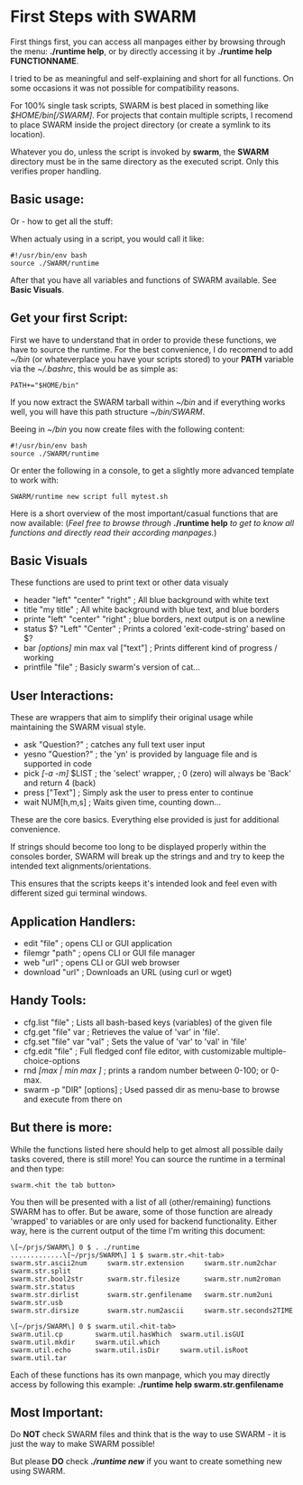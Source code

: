 First Steps with SWARM
======================

First things first, you can access all manpages either by browsing through the menu: **./runtime help**, or by directly accessing it by **./runtime help FUNCTIONNAME**.

I tried to be as meaningful and self-explaining and short for all functions.
On some occasions it was not possible for compatibility reasons.

For 100% single task scripts, SWARM is best placed in something like _$HOME/bin\[/SWARM\]_.
For projects that contain multiple scripts, I recomend to place SWARM inside the project directory (or create a symlink to its location).

Whatever you do, unless the script is invoked by **swarm**, the **SWARM** directory
must be in the same directory as the executed script.
Only this verifies proper handling.


Basic usage:
------------

Or - how to get all the stuff:

When actualy using in a script, you would call it like:


    #!/usr/bin/env bash
    source ./SWARM/runtime

After that you have all variables and functions of SWARM available. See __Basic Visuals__.



Get your first Script:
----------------------

First we have to understand that in order to provide these functions, we have to source the runtime.
For the best convenience, I do recomend to add _~/bin_ (or whateverplace you have your scripts stored) to your **PATH** variable via the _~/.bashrc_, this would be as simple as:

    PATH+="$HOME/bin"

If you now extract the SWARM tarball within _~/bin_ and if everything works well, you will have this path structure _~/bin/SWARM_.

Beeing in _~/bin_ you now create files with the following content:

    #!/usr/bin/env bash
    source ./SWARM/runtime

Or enter the following in a console, to get a slightly more advanced template to work with:

    SWARM/runtime new script full mytest.sh


Here is a short overview of the most important/casual functions that are now available:
(_Feel free to browse through_ **./runtime help** _to get to know all functions and directly read their according manpages._)



Basic Visuals
-------------
These functions are used to print text or other data visualy
* header "left" "center" "right" 	; All blue background with white text
* title "my title" 			; All white background with blue text, and blue borders
* printe "left" "center" "right" 	; blue borders, next output is on a newline
* status $? "Left" "Center"		; Prints a colored 'exit-code-string' based on $?
* bar _[options]_ min max val ["text"]	; Prints different kind of progress / working
* printfile "file"                      ; Basicly swarm's version of cat...

User Interactions:
------------------
These are wrappers that aim to simplify their original usage while maintaining the SWARM visual style.
* ask "Question?" 	; catches any full text user input
* yesno "Question?" 	; the 'yn' is provided by language file and is supported in code
* pick _[-a -m]_ $LIST 	; the 'select' wrapper, ; 0 (zero) will always be 'Back' and return 4 (back)
* press	["Text"]	; Simply ask the user to press enter to continue
* wait NUM[h,m,s]       ; Waits given time, counting down...

These are the core basics.
Everything else provided is just for additional convenience.

If strings should become too long to be displayed properly
within the consoles border, SWARM will break up the strings
and and try to keep the intended text alignments/orientations.

This ensures that the scripts keeps it's intended look and feel
even with different sized gui terminal windows.


Application Handlers:
---------------------

* edit "file" 		; opens CLI or GUI application
* filemgr "path" 	; opens CLI or GUI file manager
* web "url" 		; opens CLI or GUI web browser
* download "url" 	; Downloads an URL (using curl or wget)


Handy Tools:
------------

* cfg.list "file" 		; Lists all bash-based keys (variables) of the given file
* cfg.get "file" var		; Retrieves the value of 'var' in 'file'.
* cfg.set "file" var "val"	; Sets the value of 'var' to 'val' in 'file'
* cfg.edit "file"		; Full fledged conf file editor, with customizable multiple-choice-options
* rnd _[max | min max ]_ 	; prints a random number between 0-100; or 0-max.
* swarm -p "DIR" [options]      ; Used passed dir as menu-base to browse and execute from there on


But there is more:
------------------

While the functions listed here should help to get almost all possible daily tasks covered, there is still more!
You can source the runtime in a terminal and then type:

    swarm.<hit the tab button>

You then will be presented with a list of all (other/remaining) functions SWARM has to offer.
But be aware, some of those function are already 'wrapped' to variables or are only used for backend functionality.
Either way, here is the current output of the time I'm writing this document:

    \[~/prjs/SWARM\] 0 $ . ./runtime
    .............\[~/prjs/SWARM\] 1 $ swarm.str.<hit-tab>
    swarm.str.ascii2num     swarm.str.extension     swarm.str.num2char      swarm.str.split
    swarm.str.bool2str      swarm.str.filesize      swarm.str.num2roman     swarm.str.status
    swarm.str.dirlist       swarm.str.genfilename   swarm.str.num2uni       swarm.str.usb
    swarm.str.dirsize       swarm.str.num2ascii     swarm.str.seconds2TIME  

    \[~/prjs/SWARM\] 0 $ swarm.util.<hit-tab>
    swarm.util.cp        swarm.util.hasWhich  swarm.util.isGUI     swarm.util.mkdir     swarm.util.which
    swarm.util.echo      swarm.util.isDir     swarm.util.isRoot    swarm.util.tar

Each of these functions has its own manpage, which you may directly access by following this example: **./runtime help swarm.str.genfilename**


Most Important:
---------------

Do **NOT** check SWARM files and think that is the way to use SWARM - it is just the way to make SWARM possible!

But please **DO** check ___./runtime new___ if you want to create something new using SWARM.
